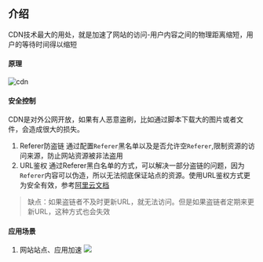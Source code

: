 ## 介绍
CDN技术最大的用处，就是加速了网站的访问-用户内容之间的物理距离缩短，用户的等待时间得以缩短

#### 原理
![cdn](https://img.alicdn.com/imgextra/i4/O1CN01MpfHRA1tecBJpY6Ck_!!6000000005927-2-tps-1602-1048.png)

#### 安全控制
CDN是对外公网开放，如果有人恶意盗刷，比如通过脚本下载大的图片或者文件，会造成很大的损失。
1. Referer防盗链
通过配置`Referer`黑名单以及是否允许空`Referer`,限制资源的访问来源，防止网站资源被非法盗用
2. URL鉴权
通过Referer黑白名单的方式，可以解决一部分盗链的问题，因为`Referer`内容可以伪造，所以无法彻底保证站点的资源。使用URL鉴权方式更为安全有效，参考[阿里云文档](https://help.aliyun.com/document_detail/85113.htm)

> 缺点：如果盗链者不及时更新URL，就无法访问。但是如果盗链者定期来更新URL，这种方式也会失效

#### 应用场景
1. 网站站点、应用加速
![](https://pic3.zhimg.com/80/v2-69de8db0b2538c59753bc6d39d66a4fd_1440w.jpg?source=1940ef5c)